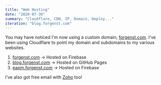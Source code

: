```yaml
---
title: "Web Hosting"
date: "2020-07-30"
summary: "Cloudflare, CDN, IP, Domain, Deploy..."
iteration: "blog.forgenst.com"
---
```


You may have noticed I'm now using a custom domain; [forgenst.com](https://forgenst.com). I've been
using Cloudflare to point my domain and subdomains to my various websites.

1. [forgenst.com](https://forgenst.com) -> Hosted on Firebase
2. [blog.forgenst.com](https://blog.forgenst.com) -> Hosted on GitHub Pages
3. [eapm.forgenst.com](https://eapm.forgenst.com) -> Hosted on Firebase

I've also got free email with [Zoho](https://mail.zoho.com/orgsignup.do) too!
